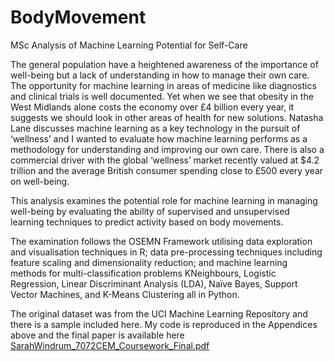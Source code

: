 # BodyMovement
MSc Analysis of Machine Learning Potential for Self-Care

The general population have a heightened awareness of the importance of well-being but a lack of understanding in how to manage their own care. The opportunity for machine learning in areas of medicine like diagnostics and clinical trials is well documented. Yet when we see that obesity in the West Midlands alone costs the economy over £4 billion every year, it suggests we should look in other areas of health for new solutions. 
Natasha Lane discusses machine learning as a key technology in the pursuit of ‘wellness’ and I wanted to evaluate how machine learning performs as a methodology for understanding and improving our own care. There is also a commercial driver with the global ‘wellness’ market recently valued at $4.2 trillion and the average British consumer spending close to £500 every year on well-being. 

This analysis examines the potential role for machine learning in managing well-being by evaluating the ability of supervised and unsupervised learning techniques to predict activity based on body movements. 

The examination follows the OSEMN Framework utilising data exploration and visualisation techniques in R; data pre-processing techniques including feature scaling and dimensionality reduction; and machine learning methods for multi-classification problems KNeighbours, Logistic Regression, Linear Discriminant Analysis (LDA), Naïve Bayes, Support Vector Machines, and K-Means Clustering all in Python.

The original dataset was from the UCI Machine Learning Repository and there is a sample included here. My code is reproduced in the Appendices above and the final paper is available here [SarahWindrum_7072CEM_Coursework_Final.pdf](https://github.com/SarahWindrum/bodymovement/files/10579179/SarahWindrum_7072CEM_Coursework_Final.pdf)
